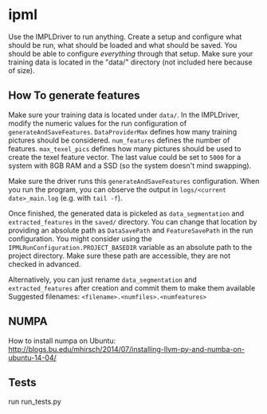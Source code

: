 ipml
====

Use the IMPLDriver to run anything. Create a setup and configure what should be run, what should be loaded and what should be saved.
You should be able to configure *everything* through that setup.
Make sure your training data is located in the "data/" directory (not included here because of size).

How To generate features
------------------------
Make sure your training data is located under `data/`.
In the IMPLDriver, modify the numeric values for the run configuration of `generateAndSaveFeatures`.
`DataProviderMax` defines how many training pictures should be considered.
`num_features` defines the number of features.
`max_texel_pics` defines how many pictures should be used to create the texel feature vector.
The last value could be set to `5000` for a system with 8GB RAM and a SSD (so the system doesn't mind swapping).

Make sure the driver runs this `generateAndSaveFeatures` configuration. When you run the program, you
can observe the output in `logs/<current date>_main.log` (e.g. with `tail -f`).

Once finished, the generated data is pickeled as `data_segmentation` and `extracted_features` in the `saved/` directory.
You can change that location by providing an absolute path as `DataSavePath` and `FeatureSavePath` in the run configuration.
You might consider using the `IPMLRunConfiguration.PROJECT_BASEDIR` variable as an absolute path to the project directory.
Make sure these path are accessible, they are not checked in advanced.

Alternatively, you can just rename `data_segmentation` and `extracted_features` after creation and commit them to make them available
Suggested filenames: `<filename>.<numfiles>.<numfeatures>`


NUMPA
-----
How to install numpa on Ubuntu:
http://blogs.bu.edu/mhirsch/2014/07/installing-llvm-py-and-numba-on-ubuntu-14-04/


Tests
-----
run run_tests.py
